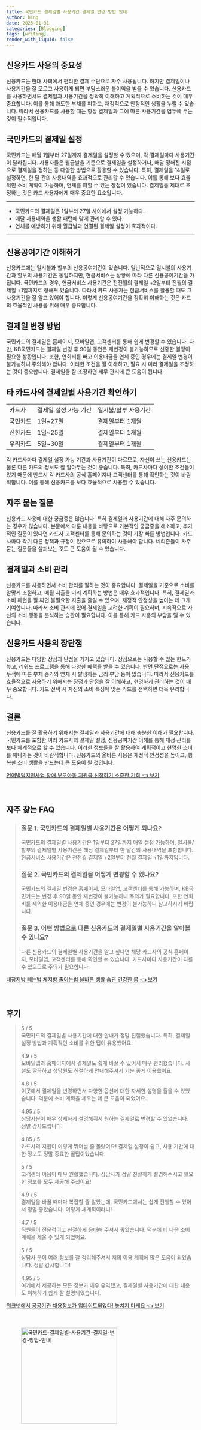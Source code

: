 ```yaml
---
title: 국민카드 결제일별 사용기간 결제일 변경 방법 안내
author: bing
date: 2025-01-31
categories: [Blogging]
tags: [writing]
render_with_liquid: false
---
```



<h2 id='신용카드 사용의 중요성'>신용카드 사용의 중요성</h2>

<p>신용카드는 현대 사회에서 편리한 결제 수단으로 자주 사용됩니다. 하지만 결제일이나 사용기간을 잘 모르고 사용하게 되면 부담스러운 불이익을 받을 수 있습니다. 신용카드를 사용하면서도 결제일과 사용기간을 정확히 이해하고 계획적으로 소비하는 것이 매우 중요합니다. 이를 통해 과도한 부채를 피하고, 재정적으로 안정적인 생활을 누릴 수 있습니다. 따라서 신용카드를 사용할 때는 항상 결제일과 그에 따른 사용기간을 염두에 두는 것이 필수적입니다.</p>

<h2 id='국민카드의 결제일 설정'>국민카드의 결제일 설정</h2>

<p>국민카드는 매월 1일부터 27일까지 결제일을 설정할 수 있으며, 각 결제일마다 사용기간이 달라집니다. 사용자들은 월급날을 기준으로 결제일을 설정하거나, 매달 정해진 시점으로 결제일을 정하는 등 다양한 방법으로 활용할 수 있습니다. 특히, 결제일을 14일로 설정하면, 한 달 간의 사용내역을 효과적으로 관리할 수 있습니다. 이를 통해 보다 효율적인 소비 계획이 가능하며, 연체를 피할 수 있는 장점이 있습니다. 결제일을 제대로 조정하는 것은 카드 사용자에게 매우 중요한 요소입니다.</p>

<hr />

<ul>
    <li>국민카드의 결제일은 1일부터 27일 사이에서 설정 가능하다.</li>
    <li>매달 사용내역을 생활 패턴에 맞게 관리할 수 있다.</li>
    <li>연체를 예방하기 위해 월급날과 연결된 결제일 설정이 효과적이다.</li>
</ul>

<hr />

<h2 id='신용공여기간 이해하기'>신용공여기간 이해하기</h2>

<p>신용카드에는 일시불과 할부의 신용공여기간이 있습니다. 일반적으로 일시불의 사용기간과 할부의 사용기간은 동일하지만, 현금서비스는 상황에 따라 다른 신용공여기간을 가집니다. 국민카드의 경우, 현금서비스 사용기간은 전전월의 결제일 +2일부터 전월의 결제일 +1일까지로 정해져 있습니다. 따라서 카드 사용자는 현금서비스를 활용할 때도 그 사용기간을 잘 알고 있어야 합니다. 이렇게 신용공여기간을 정확히 이해하는 것은 카드의 효율적인 사용을 위해 매우 중요합니다.</p>

<h2 id='결제일 변경 방법'>결제일 변경 방법</h2>

<p>국민카드의 결제일은 홈페이지, 모바일앱, 고객센터를 통해 쉽게 변경할 수 있습니다. 다만, KB국민카드는 결제일 변경 후 90일 동안은 재변경이 불가능하므로 신중한 결정이 필요한 상황입니다. 또한, 연회비를 빼고 이용대금을 연체 중인 경우에는 결제일 변경이 불가능하니 주의해야 합니다. 이러한 조건을 잘 이해하고, 필요 시 미리 결제일을 조정하는 것이 중요합니다. 결제일을 잘 조정하면 재무 관리에 큰 도움이 됩니다.</p>

<h2 id='타 카드사의 결제일별 사용기간 확인하기'>타 카드사의 결제일별 사용기간 확인하기</h2>

<table>
    <tr>
        <td>카드사</td>
        <td>결제일 설정 가능 기간</td>
        <td>일시불/할부 사용기간</td>
    </tr>
    <tr>
        <td>국민카드</td>
        <td>1일~27일</td>
        <td>결제일부터 1개월</td>
    </tr>
    <tr>
        <td>신한카드</td>
        <td>1일~25일</td>
        <td>결제일부터 1개월</td>
    </tr>
    <tr>
        <td>우리카드</td>
        <td>5일~30일</td>
        <td>결제일부터 1개월</td>
    </tr>
</table>

<p>각 카드사마다 결제일 설정 가능 기간과 사용기간이 다르므로, 자신이 쓰는 신용카드는 물론 다른 카드의 정보도 잘 알아두는 것이 좋습니다. 특히, 카드사마다 상이한 조건들이 있기 때문에 반드시 각 카드사의 공식 홈페이지나 고객센터를 통해 확인하는 것이 바람직합니다. 이를 통해 신용카드를 보다 효율적으로 사용할 수 있습니다.</p>

<h2 id='자주 묻는 질문'>자주 묻는 질문</h2>

<p>신용카드 사용에 대한 궁금증은 많습니다. 특히 결제일과 사용기간에 대해 자주 문의하는 경우가 많습니다. 본문에서 다룬 내용을 바탕으로 기본적인 궁금증을 해소하고, 추가적인 질문이 있다면 카드사 고객센터를 통해 문의하는 것이 가장 빠른 방법입니다. 카드사마다 각기 다른 정책과 규정이 있으므로 유의하여 사용해야 합니다. 네티즌들이 자주 묻는 질문들을 살펴보는 것도 큰 도움이 될 수 있습니다.</p>

<h2 id='결제일과 소비 관리'>결제일과 소비 관리</h2>

<p>신용카드를 사용하면서 소비 관리를 잘하는 것이 중요합니다. 결제일을 기준으로 소비를 알맞게 조절하고, 매월 지출을 미리 계획하는 방법은 매우 효과적입니다. 특히, 결제일과 소비 패턴을 잘 짜면 불필요한 지출을 줄일 수 있으며, 재정적 안정성을 높이는 데 크게 기여합니다. 따라서 소비 관리에 있어 결제일을 고려한 계획이 필요하며, 지속적으로 자신의 소비 행동을 분석하는 습관이 필요합니다. 이를 통해 카드 사용의 부담을 덜 수 있습니다.</p>

<h2 id='신용카드 사용의 장단점'>신용카드 사용의 장단점</h2>

<p>신용카드는 다양한 장점과 단점을 가지고 있습니다. 장점으로는 사용할 수 있는 한도가 높고, 리워드 프로그램을 통해 다양한 혜택을 받을 수 있습니다. 반면 단점으로는 사용 누적에 따른 부채 증가와 연체 시 발생하는 금리 부담 등이 있습니다. 따라서 신용카드를 효율적으로 사용하기 위해서는 장점과 단점을 잘 이해하고, 현명하게 관리하는 것이 매우 중요합니다. 카드 선택 시 자신의 소비 특징에 맞는 카드를 선택하면 더욱 유리합니다.</p>

<h2 id='결론'>결론</h2>

<p>신용카드를 잘 활용하기 위해서는 결제일과 사용기간에 대해 충분한 이해가 필요합니다. 국민카드를 포함한 여러 카드사의 결제일 설정, 신용공여기간 이해를 통해 재정 관리를 보다 체계적으로 할 수 있습니다. 이러한 정보들을 잘 활용하여 계획적이고 현명한 소비를 해나가는 것이 바람직합니다. 신용카드의 올바른 사용은 재정적 안정성을 높이고, 행복한 소비 생활을 만드는데 큰 도움이 될 것입니다.</p>


<p><a class="click-button" title="언어발달지원사업 장애 부모아동 지원금 신청하기 소중한 기회" href="https://aptwhite.github.io/posts/%EC%96%B8%EC%96%B4%EB%B0%9C%EB%8B%AC%EC%A7%80%EC%9B%90%EC%82%AC%EC%97%85-%EC%9E%A5%EC%95%A0-%EB%B6%80%EB%AA%A8%EC%95%84%EB%8F%99-%EC%A7%80%EC%9B%90%EA%B8%88-%EC%8B%A0%EC%B2%AD%ED%95%98%EA%B8%B0-%EC%86%8C%EC%A4%91%ED%95%9C-%EA%B8%B0%ED%9A%8C/" rel="dofollow">언어발달지원사업 장애 부모아동 지원금 신청하기 소중한 기회 👈 보기</a></p><br>
<h2 id='자주_찾는_FAQ'>자주 찾는 FAQ</h2>
<div itemscope="" itemtype="https://schema.org/FAQPage"> 
<blockquote> 
<div itemscope="" itemprop="mainEntity" itemtype="https://schema.org/Question"> 
<h3 itemprop="name">질문 1. 국민카드의 결제일별 사용기간은 어떻게 되나요?</h3> 
<div itemscope="" itemprop="acceptedAnswer" itemtype="https://schema.org/Answer"> 
<span itemprop="text"> 
<p>국민카드의 결제일별 사용기간은 1일부터 27일까지 매일 설정 가능하며, 일시불/할부의 결제일별 사용기간은 해당 결제일부터 한 달간의 사용내역을 포함합니다. 현금서비스 사용기간은 전전월 결제일 +2일부터 전월 결제일 +1일까지입니다.</p> 
</span> 
</div> 
</div> 
<div itemscope="" itemprop="mainEntity" itemtype="https://schema.org/Question"> 
<h3 itemprop="name">질문 2. 국민카드의 결제일을 어떻게 변경할 수 있나요?</h3> 
<div itemscope="" itemprop="acceptedAnswer" itemtype="https://schema.org/Answer"> 
<span itemprop="text"> 
<p>국민카드의 결제일 변경은 홈페이지, 모바일앱, 고객센터를 통해 가능하며, KB국민카드는 변경 후 90일 동안 재변경이 불가능하니 주의가 필요합니다. 또한 연회비를 제외한 이용대금을 연체 중인 경우에는 변경이 불가능하니 참고하시기 바랍니다.</p> 
</span> 
</div> 
</div> 
<div itemscope="" itemprop="mainEntity" itemtype="https://schema.org/Question"> 
<h3 itemprop="name">질문 3. 어떤 방법으로 다른 신용카드의 결제일별 사용기간을 알아볼 수 있나요?</h3> 
<div itemscope="" itemprop="acceptedAnswer" itemtype="https://schema.org/Answer"> 
<span itemprop="text"> 
<p>다른 신용카드의 결제일별 사용기간을 알고 싶다면 해당 카드사의 공식 홈페이지, 모바일앱, 고객센터를 통해 확인할 수 있습니다. 카드사마다 사용기간이 다를 수 있으므로 주의가 필요합니다.</p> 
</span> 
</div> 
</div> 
</blockquote> 
</div>
<p><a class="click-button" title="내장지방 빼는법 체지방 줄이는법 올바른 생활 습관 건강한 몸" href="https://aptwhite.github.io/posts/%EB%82%B4%EC%9E%A5%EC%A7%80%EB%B0%A9-%EB%B9%BC%EB%8A%94%EB%B2%95-%EC%B2%B4%EC%A7%80%EB%B0%A9-%EC%A4%84%EC%9D%B4%EB%8A%94%EB%B2%95-%EC%98%AC%EB%B0%94%EB%A5%B8-%EC%83%9D%ED%99%9C-%EC%8A%B5%EA%B4%80-%EA%B1%B4%EA%B0%95%ED%95%9C-%EB%AA%B8/" rel="dofollow">내장지방 빼는법 체지방 줄이는법 올바른 생활 습관 건강한 몸 👈 보기</a></p><br>
<h2 id='후기'>후기</h2>
<div itemscope itemtype="https://schema.org/Product">
  <blockquote>
  <div itemprop="review" itemscope itemtype="https://schema.org/Review">
      <div itemprop="reviewRating" itemscope itemtype="https://schema.org/Rating"> <span itemprop="ratingValue">5</span> / <span itemprop="bestRating">5</span> </div>
      <span itemprop="reviewBody">국민카드의 결제일별 사용기간에 대한 안내가 정말 친절했습니다. 특히, 결제일 설정 방법과 계획적인 소비를 위한 팁이 유용했어요.</span>
  </div>
  <br>
  <div itemprop="review" itemscope itemtype="https://schema.org/Review">
      <div itemprop="reviewRating" itemscope itemtype="https://schema.org/Rating"> <span itemprop="ratingValue">4.9</span> / <span itemprop="bestRating">5</span> </div>
      <span itemprop="reviewBody">모바일앱과 홈페이지에서 결제일도 쉽게 바꿀 수 있어서 매우 편리했습니다. 시설도 깔끔하고 상담원도 친절하게 안내해주셔서 기분 좋게 이용했어요.</span>
  </div>
  <br>
  <div itemprop="review" itemscope itemtype="https://schema.org/Review">
      <div itemprop="reviewRating" itemscope itemtype="https://schema.org/Rating"> <span itemprop="ratingValue">4.8</span> / <span itemprop="bestRating">5</span> </div>
      <span itemprop="reviewBody">이곳에서 결제일을 변경하면서 다양한 옵션에 대한 자세한 설명을 들을 수 있었습니다. 덕분에 소비 계획을 세우는 데 큰 도움이 되었어요.</span>
  </div>
  <br>
  <div itemprop="review" itemscope itemtype="https://schema.org/Review">
      <div itemprop="reviewRating" itemscope itemtype="https://schema.org/Rating"> <span itemprop="ratingValue">4.95</span> / <span itemprop="bestRating">5</span> </div>
      <span itemprop="reviewBody">상담사분이 매우 상세하게 설명해줘서 원하는 결제일로 변경할 수 있었습니다. 정말 감사드립니다!</span>
  </div>
  <br>
  <div itemprop="review" itemscope itemtype="https://schema.org/Review">
      <div itemprop="reviewRating" itemscope itemtype="https://schema.org/Rating"> <span itemprop="ratingValue">4.85</span> / <span itemprop="bestRating">5</span> </div>
      <span itemprop="reviewBody">카드사의 지원이 이렇게 뛰어날 줄 몰랐어요! 결제일 설정이 쉽고, 사용 기간에 대한 정보도 정말 중요한 꿀팁이었습니다.</span>
  </div>
  <br>
  <div itemprop="review" itemscope itemtype="https://schema.org/Review">
      <div itemprop="reviewRating" itemscope itemtype="https://schema.org/Rating"> <span itemprop="ratingValue">5</span> / <span itemprop="bestRating">5</span> </div>
      <span itemprop="reviewBody">고객센터 이용이 매우 원활했습니다. 상담사가 정말 친절하게 설명해주시고 필요한 정보를 모두 제공해 주셨어요!</span>
  </div>
  <br>
  <div itemprop="review" itemscope itemtype="https://schema.org/Review">
      <div itemprop="reviewRating" itemscope itemtype="https://schema.org/Rating"> <span itemprop="ratingValue">4.9</span> / <span itemprop="bestRating">5</span> </div>
      <span itemprop="reviewBody">결제일을 바꿀 때마다 복잡할 줄 알았는데, 국민카드에서는 쉽게 진행할 수 있어서 정말 좋았습니다. 이렇게 체계적이라니!</span>
  </div>
  <br>
  <div itemprop="review" itemscope itemtype="https://schema.org/Review">
      <div itemprop="reviewRating" itemscope itemtype="https://schema.org/Rating"> <span itemprop="ratingValue">4.7</span> / <span itemprop="bestRating">5</span> </div>
      <span itemprop="reviewBody">직원들이 전문적이고 친절하게 응대해 주셔서 좋았습니다. 덕분에 더 나은 소비 계획을 세울 수 있게 되었어요.</span>
  </div>
  <br>
  <div itemprop="review" itemscope itemtype="https://schema.org/Review">
      <div itemprop="reviewRating" itemscope itemtype="https://schema.org/Rating"> <span itemprop="ratingValue">5</span> / <span itemprop="bestRating">5</span> </div>
      <span itemprop="reviewBody">상담사 분이 여러 정보를 잘 정리해주셔서 저의 이용 계획에 많은 도움이 되었습니다. 정말 감사합니다!</span>
  </div>
  <br>
  <div itemprop="review" itemscope itemtype="https://schema.org/Review">
      <div itemprop="reviewRating" itemscope itemtype="https://schema.org/Rating"> <span itemprop="ratingValue">4.95</span> / <span itemprop="bestRating">5</span> </div>
      <span itemprop="reviewBody">여기에서 제공하는 모든 정보가 매우 유익했고, 결제일별 사용기간에 대한 내용도 이해하기 쉽게 잘 설명되었습니다.</span>
  </div>
  </blockquote>
</div>
<p><a class="click-button" title="워크넷에서 공공기관 채용정보가 업데이트되었다! 놓치지 마세요" href="https://aptwhite.github.io/posts/%EC%9B%8C%ED%81%AC%EB%84%B7%EC%97%90%EC%84%9C-%EA%B3%B5%EA%B3%B5%EA%B8%B0%EA%B4%80-%EC%B1%84%EC%9A%A9%EC%A0%95%EB%B3%B4%EA%B0%80-%EC%97%85%EB%8D%B0%EC%9D%B4%ED%8A%B8%EB%90%98%EC%97%88%EB%8B%A4!-%EB%86%93%EC%B9%98%EC%A7%80-%EB%A7%88%EC%84%B8%EC%9A%94/" rel="dofollow">워크넷에서 공공기관 채용정보가 업데이트되었다! 놓치지 마세요 👈 보기</a></p><br>
<figure class="image"><img src="https://aptwhite.github.io/assets/img/thumbnail/국민카드-결제일별-사용기간-결제일-변경-방법-안내.webp" alt="국민카드-결제일별-사용기간-결제일-변경-방법-안내" width="256" height="256"></figure>